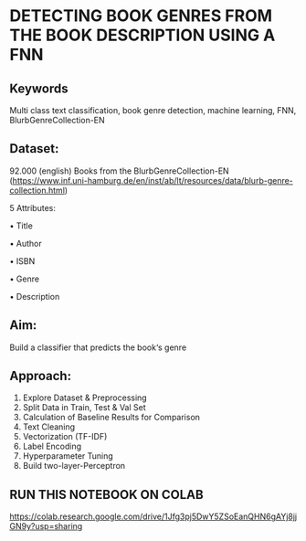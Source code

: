 # DETECTING BOOK GENRES FROM THE BOOK DESCRIPTION USING A FNN

## Keywords
Multi class text classification, book genre detection, machine learning, FNN, BlurbGenreCollection-EN

## Dataset:
92.000 (english) Books from the BlurbGenreCollection-EN (https://www.inf.uni-hamburg.de/en/inst/ab/lt/resources/data/blurb-genre-collection.html)

5 Attributes:

• Title

• Author

• ISBN

• Genre

• Description

## Aim:
Build a classifier that predicts the book‘s genre

## Approach:
1. Explore Dataset & Preprocessing
2. Split Data in Train, Test & Val Set
3. Calculation of Baseline Results for Comparison
4. Text Cleaning
5. Vectorization (TF-IDF)
6. Label Encoding
7. Hyperparameter Tuning
8. Build two-layer-Perceptron

## RUN THIS NOTEBOOK ON COLAB
https://colab.research.google.com/drive/1Jfg3pj5DwY5ZSoEanQHN6gAYj8jjGN9y?usp=sharing
